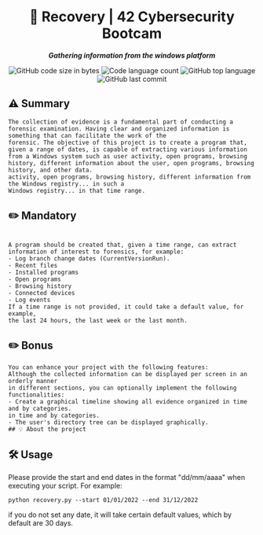 <h1 align="center">
📖 Recovery | 42 Cybersecurity Bootcam
</h1>

<p align="center">
	<b><i>Gathering information from the windows platform</i></b><br>
</p>

<p align="center">
	<img alt="GitHub code size in bytes" src="https://img.shields.io/github/languages/code-size/Falitomal/recovery?color=lightblue" />
	<img alt="Code language count" src="https://img.shields.io/github/languages/count/Falitomal/recovery?color=yellow" />
	<img alt="GitHub top language" src="https://img.shields.io/github/languages/top/Falitomal/recovery?color=blue" />
	<img alt="GitHub last commit" src="https://img.shields.io/github/last-commit/Falitomal/recovery?color=green" />
</p>


##  ⚠️ Summary
```
The collection of evidence is a fundamental part of conducting a forensic examination. Having clear and organized information is something that can facilitate the work of the
forensic. The objective of this project is to create a program that, given a range of dates, is capable of extracting various information from a Windows system such as user activity, open programs, browsing history, different information about the user, open programs, browsing history, and other data.
activity, open programs, browsing history, different information from the Windows registry... in such a
Windows registry... in that time range.
```


## ✏️ Mandatory
```

A program should be created that, given a time range, can extract information of interest to forensics, for example:
- Log branch change dates (CurrentVersionRun).
- Recent files
- Installed programs
- Open programs
- Browsing history
- Connected devices
- Log events
If a time range is not provided, it could take a default value, for example,
the last 24 hours, the last week or the last month.

```

## ✏️ Bonus
```
You can enhance your project with the following features:
Although the collected information can be displayed per screen in an orderly manner
in different sections, you can optionally implement the following functionalities:
- Create a graphical timeline showing all evidence organized in time and by categories.
in time and by categories.
- The user's directory tree can be displayed graphically.
## 💡 About the project
```



## 🛠️ Usage

Please provide the start and end dates in the format "dd/mm/aaaa" when executing your script. For example:

```
python recovery.py --start 01/01/2022 --end 31/12/2022

```
if you do not set any date, it will take certain default values, which by default are 30 days.
